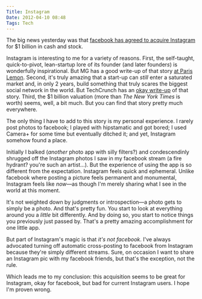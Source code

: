 ```yaml
---
Title: Instagram
Date: 2012-04-10 08:48 
Tags: Tech
---
```


The big news yesterday was that [facebook has agreed to acquire Instagram](https://www.facebook.com/zuck/posts/10100318398827991) for $1 billion in cash and stock.

Instagram is interesting to me for a variety of reasons. First, the self-taught, quick-to-pivot, lean-startup lore of its founder (and later founder*s*) is wonderfully inspirational. But MG has a good write-up of that story [at Paris Lemon](http://parislemon.com/post/20833947117/one-burbn-one-scotch-one-beer). Second, it's truly amazing that a start-up can *still* enter a saturated market and, in only 2 years, build something that truly scares the biggest social network in the world. But TechCrunch has an [okay write-up](http://techcrunch.com/2012/04/09/instagram-story-facebook-acquisition/) of that story. Third, the $1 billion valuation (more than *The New York Times* is worth) seems, well, a bit much. But you can find that story pretty much everywhere.

The only thing I have to add to this story is my personal experience. I rarely post photos to facebook; I played with hipstamatic and got bored; I used Camera+ for some time but eventually ditched it; and yet, Instagram somehow found a place. 

Initially I balked (*another* photo app with silly filters?) and condescendinly shrugged off the Instagram photos I saw in my facebook stream (a fire hydrant? you're such an artist...). But the experience of using the app is so different from the expectation. Instagram feels quick and ephemeral. Unlike facebook where posting a picture feels permanent and monumental, Instagram feels like *now*—as though I'm merely sharing what I see in the world at this moment. 

It's not weighted down by judgments or introspection—a photo gets to simply be a photo. And that's pretty fun. You start to look at everything around you a *little* bit differently. And by doing so, you start to notice things you previously just passed by. That's a pretty amazing accomplishment for one little app.

But part of Instagram's magic is that *it's not facebook*. I've always advocated turning off automatic cross-posting to facebook from Instagram because they're simply different streams. Sure, on occasion I want to share an Instagram pic with my facebook friends, but that's the exception, not the rule.

Which leads me to my conclusion: this acquisition seems to be great for Instagram, okay for facebook, but bad for current Instagram users. I hope I'm proven wrong.